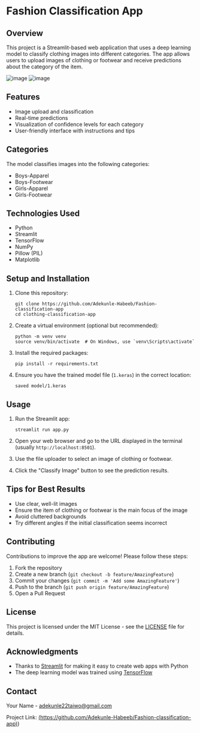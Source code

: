# Fashion Classification App

## Overview

This project is a Streamlit-based web application that uses a deep learning model to classify clothing images into different categories. The app allows users to upload images of clothing or footwear and receive predictions about the category of the item.

![image](https://github.com/user-attachments/assets/48388c7b-d309-41d1-b9a5-0a7f6d2ee24f)
![image](https://github.com/user-attachments/assets/9b56c76c-c56c-4ccc-b2b9-8778e54f0164)



## Features

- Image upload and classification
- Real-time predictions
- Visualization of confidence levels for each category
- User-friendly interface with instructions and tips

## Categories

The model classifies images into the following categories:
- Boys-Apparel
- Boys-Footwear
- Girls-Apparel
- Girls-Footwear

## Technologies Used

- Python
- Streamlit
- TensorFlow
- NumPy
- Pillow (PIL)
- Matplotlib

## Setup and Installation

1. Clone this repository:
   ```
   git clone https://github.com/Adekunle-Habeeb/Fashion-classification-app
   cd clothing-classification-app
   ```

2. Create a virtual environment (optional but recommended):
   ```
   python -m venv venv
   source venv/bin/activate  # On Windows, use `venv\Scripts\activate`
   ```

3. Install the required packages:
   ```
   pip install -r requirements.txt
   ```

4. Ensure you have the trained model file (`1.keras`) in the correct location:
   ```
   saved model/1.keras
   ```

## Usage

1. Run the Streamlit app:
   ```
   streamlit run app.py
   ```

2. Open your web browser and go to the URL displayed in the terminal (usually `http://localhost:8501`).

3. Use the file uploader to select an image of clothing or footwear.

4. Click the "Classify Image" button to see the prediction results.

## Tips for Best Results

- Use clear, well-lit images
- Ensure the item of clothing or footwear is the main focus of the image
- Avoid cluttered backgrounds
- Try different angles if the initial classification seems incorrect

## Contributing

Contributions to improve the app are welcome! Please follow these steps:

1. Fork the repository
2. Create a new branch (`git checkout -b feature/AmazingFeature`)
3. Commit your changes (`git commit -m 'Add some AmazingFeature'`)
4. Push to the branch (`git push origin feature/AmazingFeature`)
5. Open a Pull Request

## License

This project is licensed under the MIT License - see the [LICENSE](LICENSE) file for details.

## Acknowledgments

- Thanks to [Streamlit](https://www.streamlit.io/) for making it easy to create web apps with Python
- The deep learning model was trained using [TensorFlow](https://www.tensorflow.org/)

## Contact

Your Name - adekunle22taiwo@gmail.com

Project Link: [(https://github.com/Adekunle-Habeeb/Fashion-classification-app)](https://github.com/Adekunle-Habeeb/Fashion-classification-app))

